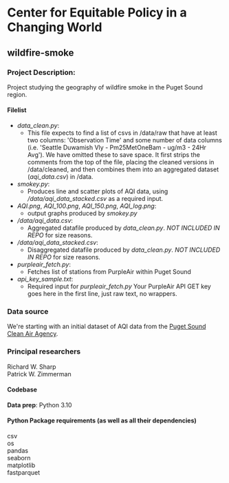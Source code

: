 # Center for Equitable Policy in a Changing World
## wildfire-smoke

### Project Description:
Project studying the geography of wildfire smoke in the Puget Sound region.

#### Filelist
- _data_clean.py_:
  - This file expects to find a list of csvs in /data/raw that have at least two columns: 'Observation Time' and some number of data columns (i.e. 'Seattle Duwamish Vly - Pm25MetOneBam - ug/m3 - 24Hr Avg').  We have omitted these to save space. It first strips the comments from the top of the file, placing the cleaned versions in /data/cleaned, and then combines them into an aggregated dataset (_aqi_data.csv_) in /data.
- _smokey.py_:
  - Produces line and scatter plots of AQI data, using _/data/aqi_data_stacked.csv_ as a required input.  
- _AQI.png_, _AQI_100.png_, _AQI_150.png_, _AQI_log.png_:
  - output graphs produced by _smokey.py_
- _/data/aqi_data.csv_:
  - Aggregated datafile produced by _data_clean.py_. _NOT INCLUDED IN REPO_ for size reasons.
- _/data/aqi_data_stacked.csv_:
  - Disaggregated datafile produced by _data_clean.py_. _NOT INCLUDED IN REPO_ for size reasons.
- _purpleair_fetch.py_:
  - Fetches list of stations from PurpleAir within Puget Sound
- _api_key_sample.txt_:
  - Required input for _purpleair_fetch.py_ Your PurpleAir API GET key goes here in the first line, just raw text, no wrappers.

### Data source
We're starting with an initial dataset of AQI data from the [Puget Sound Clean Air Agency](https://pscleanair.gov/154/Air-Quality-Data).

### Principal researchers
Richard W. Sharp\
Patrick W. Zimmerman

#### Codebase
**Data prep**: Python 3.10

#### Python Package requirements (as well as all their dependencies)
csv\
os\
pandas\
seaborn\
matplotlib\
fastparquet
